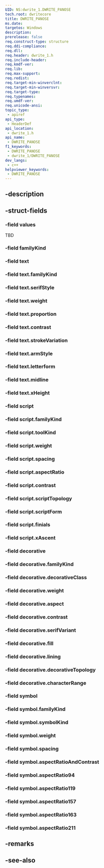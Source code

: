 ```yaml
---
UID: NS:dwrite_1.DWRITE_PANOSE
tech.root: dwritecore
title: DWRITE_PANOSE
ms.date: 
targetos: Windows
description: 
prerelease: false
req.construct-type: structure
req.ddi-compliance: 
req.dll: 
req.header: dwrite_1.h
req.include-header: 
req.kmdf-ver: 
req.lib: 
req.max-support: 
req.redist: 
req.target-min-winverclnt: 
req.target-min-winversvr: 
req.target-type: 
req.typenames: 
req.umdf-ver: 
req.unicode-ansi: 
topic_type:
 - apiref
api_type:
 - HeaderDef
api_location:
 - dwrite_1.h
api_name:
 - DWRITE_PANOSE
f1_keywords:
 - DWRITE_PANOSE
 - dwrite_1/DWRITE_PANOSE
dev_langs:
 - c++
helpviewer_keywords:
 - DWRITE_PANOSE
---
```


## -description

## -struct-fields

### -field values

TBD

### -field familyKind

### -field text

### -field text.familyKind

### -field text.serifStyle

### -field text.weight

### -field text.proportion

### -field text.contrast

### -field text.strokeVariation

### -field text.armStyle

### -field text.letterform

### -field text.midline

### -field text.xHeight

### -field script

### -field script.familyKind

### -field script.toolKind

### -field script.weight

### -field script.spacing

### -field script.aspectRatio

### -field script.contrast

### -field script.scriptTopology

### -field script.scriptForm

### -field script.finials

### -field script.xAscent

### -field decorative

### -field decorative.familyKind

### -field decorative.decorativeClass

### -field decorative.weight

### -field decorative.aspect

### -field decorative.contrast

### -field decorative.serifVariant

### -field decorative.fill

### -field decorative.lining

### -field decorative.decorativeTopology

### -field decorative.characterRange

### -field symbol

### -field symbol.familyKind

### -field symbol.symbolKind

### -field symbol.weight

### -field symbol.spacing

### -field symbol.aspectRatioAndContrast

### -field symbol.aspectRatio94

### -field symbol.aspectRatio119

### -field symbol.aspectRatio157

### -field symbol.aspectRatio163

### -field symbol.aspectRatio211

## -remarks

## -see-also
